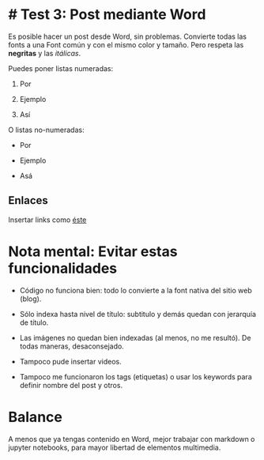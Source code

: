 # \# Test 3: Post mediante Word

Es posible hacer un post desde Word, sin problemas. Convierte todas las fonts a una Font común y con el mismo color y tamaño. Pero respeta las **negritas** y las *itálicas*.

Puedes poner listas numeradas:

1.  Por

2.  Ejemplo

3.  Así

O listas no-numeradas:

  - Por

  - Ejemplo

  - Asá

## Enlaces

Insertar links como [éste](https://www.youtube.com/watch?v=dQw4w9WgXcQ)

# Nota mental: Evitar estas funcionalidades

  - Código no funciona bien: todo lo convierte a la font nativa del sitio web (blog).

  - Sólo indexa hasta nivel de título: subtitulo y demás quedan con jerarquía de título.

  - Las imágenes no quedan bien indexadas (al menos, no me resultó). De todas maneras, desaconsejado.

  - Tampoco pude insertar videos.

  - Tampoco me funcionaron los tags (etiquetas) o usar los keywords para definir nombre del post y otros.

# Balance

A menos que ya tengas contenido en Word, mejor trabajar con markdown o jupyter notebooks, para mayor libertad de elementos multimedia.
